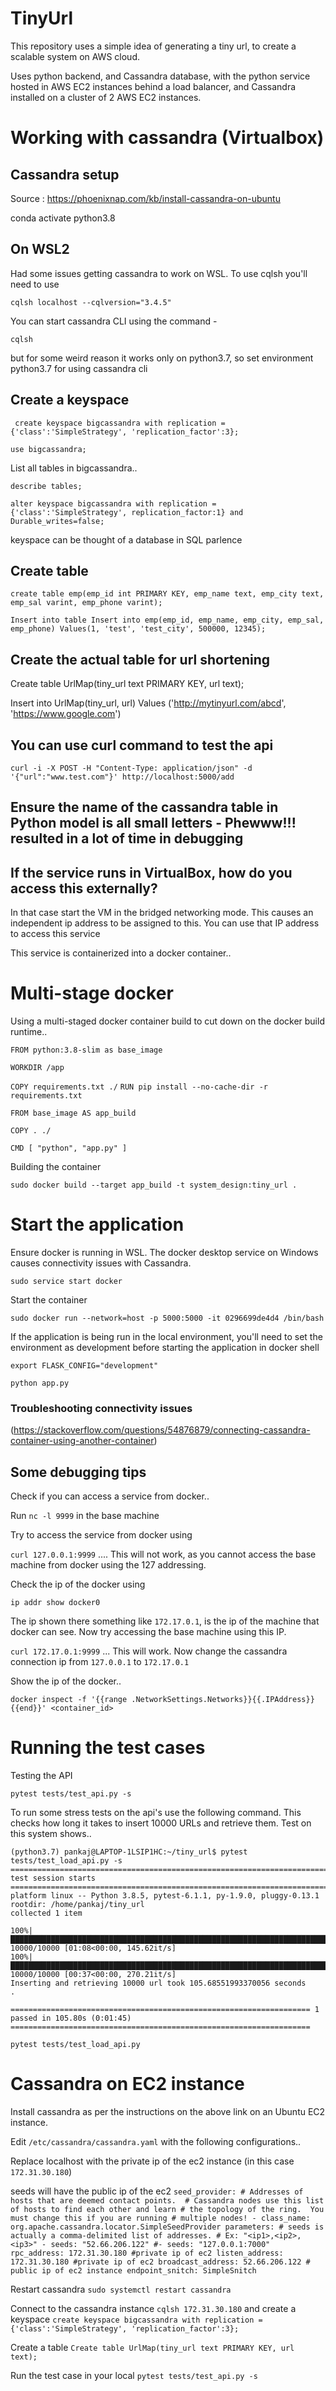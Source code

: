 # TinyUrl
This repository uses a simple idea of generating a tiny url, to create a scalable system on AWS cloud. 

Uses python backend, and Cassandra database, with the python service hosted in AWS EC2 instances behind a load balancer, and Cassandra installed on a cluster of 2 AWS EC2 instances. 

# Working with cassandra (Virtualbox)


## Cassandra setup
Source : https://phoenixnap.com/kb/install-cassandra-on-ubuntu

conda activate python3.8<p>

## On WSL2
Had some issues getting cassandra to work on WSL. 
To use cqlsh you'll need to use
```
cqlsh localhost --cqlversion="3.4.5"
```

You can start cassandra CLI using the command - 
```
cqlsh
```

but for some weird reason it works only on python3.7, so set environment python3.7 for using cassandra cli

## Create a keyspace
` create keyspace bigcassandra with replication = {'class':'SimpleStrategy', 'replication_factor':3};`

`use bigcassandra;`

List all tables in bigcassandra..

`describe tables;`

`alter keyspace bigcassandra with replication = {'class':'SimpleStrategy', replication_factor:1} and Durable_writes=false;`

keyspace can be thought of a database in SQL parlence

## Create table
`create table emp(emp_id int PRIMARY KEY, emp_name text, emp_city text, emp_sal varint, emp_phone varint);`

`Insert into table
Insert into emp(emp_id, emp_name, emp_city, emp_sal, emp_phone) Values(1, 'test', 'test_city', 500000, 12345);
`


## Create the actual table for url shortening
Create table UrlMap(tiny_url text PRIMARY KEY, url text);

Insert into UrlMap(tiny_url, url) Values ('http://mytinyurl.com/abcd', 'https://www.google.com')

## You can use curl command to test the api

`curl -i -X POST -H "Content-Type: application/json" -d '{"url":"www.test.com"}' http://localhost:5000/add`

## Ensure the name of the cassandra table in Python model is all small letters - Phewww!!! resulted in a lot of time in debugging

## If the service runs in VirtualBox, how do you access this externally?

In that case start the VM in the bridged networking mode. This causes an independent ip address to be assigned to this. You can use that IP address to access this service

This service is containerized into a docker container..

# Multi-stage docker

Using a multi-staged docker container build to cut down on the docker build runtime..


`FROM python:3.8-slim as base_image`

`WORKDIR /app`

`COPY requirements.txt ./`
`RUN pip install --no-cache-dir -r requirements.txt`

`FROM base_image AS app_build`

`COPY . ./`

`CMD [ "python", "app.py" ]`

Building the container

`sudo docker build --target app_build -t system_design:tiny_url .`

# Start the application

Ensure docker is running in WSL. The docker desktop service on Windows causes connectivity issues with Cassandra.

`sudo service start docker`

Start the container

`sudo docker run --network=host -p 5000:5000 -it 0296699de4d4 /bin/bash`

If the application is being run in the local environment, you'll need to set the environment as development before starting the application in docker shell

`export FLASK_CONFIG="development"`

`python app.py`

### Troubleshooting connectivity issues
(https://stackoverflow.com/questions/54876879/connecting-cassandra-container-using-another-container)

## Some debugging tips

Check if you can access a service from docker..

Run
`nc -l 9999` in the base machine

Try to access the service from docker using

`curl 127.0.0.1:9999` .... This will not work, as you cannot access the base machine from docker using the 127 addressing.

Check the ip of the docker using

`ip addr show docker0`

The ip shown there something like `172.17.0.1`, is the ip of the machine that docker can see. Now try accessing the base machine using this IP.

`curl 172.17.0.1:9999` ... This will work. Now change the cassandra connection ip from `127.0.0.1` to `172.17.0.1`

Show the ip of the docker..

`docker inspect -f '{{range .NetworkSettings.Networks}}{{.IPAddress}}{{end}}' <container_id>`

# Running the test cases
Testing the API

`pytest tests/test_api.py -s`

To run some stress tests on the api's use the following command. This checks how long it takes to insert 10000 URLs and retrieve them. Test on this system shows..

```
(python3.7) pankaj@LAPTOP-1LSIP1HC:~/tiny_url$ pytest tests/test_load_api.py -s
======================================================================== test session starts ========================================================================
platform linux -- Python 3.8.5, pytest-6.1.1, py-1.9.0, pluggy-0.13.1
rootdir: /home/pankaj/tiny_url
collected 1 item                                                                                                                                                    

100%|█████████████████████████████████████████████████████████████████████████████████████████████████████████████████████████| 10000/10000 [01:08<00:00, 145.62it/s]
100%|█████████████████████████████████████████████████████████████████████████████████████████████████████████████████████████| 10000/10000 [00:37<00:00, 270.21it/s]
Inserting and retrieving 10000 url took 105.68551993370056 seconds
.

=================================================================== 1 passed in 105.80s (0:01:45) ===================================================================
```


`pytest tests/test_load_api.py`

# Cassandra on EC2 instance
Install cassandra as per the instructions on the above link on an Ubuntu EC2 instance.

Edit `/etc/cassandra/cassandra.yaml` with the following configurations..

Replace localhost with the private ip of the ec2 instance (in this case `172.31.30.180`)

seeds will have the public ip of the ec2
``
seed_provider:
    # Addresses of hosts that are deemed contact points. 
    # Cassandra nodes use this list of hosts to find each other and learn
    # the topology of the ring.  You must change this if you are running
    # multiple nodes!
    - class_name: org.apache.cassandra.locator.SimpleSeedProvider
      parameters:
          # seeds is actually a comma-delimited list of addresses.
          # Ex: "<ip1>,<ip2>,<ip3>"
          - seeds: "52.66.206.122"
          #- seeds: "127.0.0.1:7000"
rpc_address: 172.31.30.180 #private ip of ec2
listen_address: 172.31.30.180 #private ip of ec2
broadcast_address: 52.66.206.122 # public ip of ec2 instance
endpoint_snitch: SimpleSnitch
``

Restart cassandra `sudo systemctl restart cassandra`

Connect to the cassandra instance
`cqlsh 172.31.30.180` and create a keyspace `create keyspace bigcassandra with replication = {'class':'SimpleStrategy', 'replication_factor':3};`

Create a table 
`Create table UrlMap(tiny_url text PRIMARY KEY, url text);`

Run the test case in your local `pytest tests/test_api.py -s`